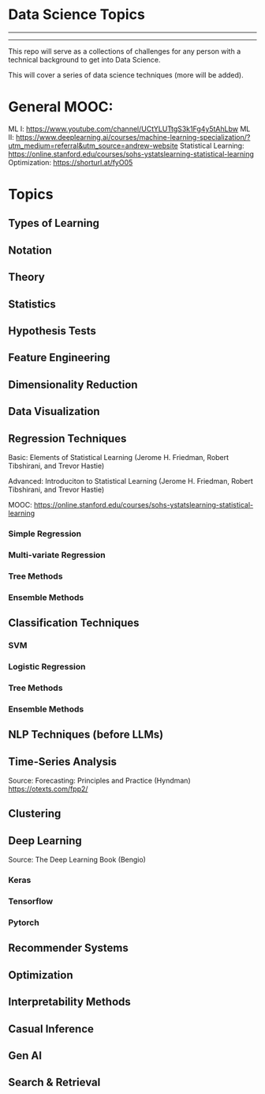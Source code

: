 # Data Science Topics
-----
-----

This repo will serve as a collections of challenges for any person with a technical background to get into Data Science.

This will cover a series of data science techniques (more will be added).

# General MOOC:

ML I: https://www.youtube.com/channel/UCtYLUTtgS3k1Fg4y5tAhLbw
ML II: https://www.deeplearning.ai/courses/machine-learning-specialization/?utm_medium=referral&utm_source=andrew-website
Statistical Learning: https://online.stanford.edu/courses/sohs-ystatslearning-statistical-learning
Optimization: https://shorturl.at/fyO05

# Topics

## Types of Learning
## Notation
## Theory
## Statistics
## Hypothesis Tests
## Feature Engineering
## Dimensionality Reduction
## Data Visualization
## Regression Techniques
Basic: Elements of Statistical Learning (Jerome H. Friedman, Robert Tibshirani, and Trevor Hastie)

Advanced: Introduciton to Statistical Learning (Jerome H. Friedman, Robert Tibshirani, and Trevor Hastie)

MOOC: https://online.stanford.edu/courses/sohs-ystatslearning-statistical-learning
### Simple Regression
### Multi-variate Regression
### Tree Methods
### Ensemble Methods
## Classification Techniques
### SVM
### Logistic Regression
### Tree Methods
### Ensemble Methods
## NLP Techniques (before LLMs)
## Time-Series Analysis
Source: Forecasting: Principles and Practice (Hyndman) https://otexts.com/fpp2/
## Clustering
## Deep Learning
Source: The Deep Learning Book (Bengio)
### Keras
### Tensorflow
### Pytorch
## Recommender Systems
## Optimization
## Interpretability Methods
## Casual Inference
## Gen AI
## Search & Retrieval 